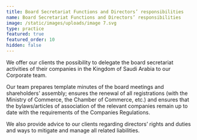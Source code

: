 ```yaml
---
title: Board Secretariat Functions and Directors’ responsibilities
name: Board Secretariat Functions and Directors’ responsibilities
image: /static/images/uploads/image 7.svg
type: practice
featured: true
featured_order: 10
hidden: false
---
```

We offer our clients the possibility to delegate the board secretariat activities of their companies in the Kingdom of Saudi Arabia to our Corporate team.

Our team prepares template minutes of the board meetings and shareholders' assembly; ensures the renewal of all registrations (with the Ministry of Commerce, the Chamber of Commerce, etc.) and ensures that the bylaws/articles of association of the relevant companies remain up to date with the requirements of the Companies Regulations.

We also provide advice to our clients regarding directors’ rights and duties and ways to mitigate and manage all related liabilities.
